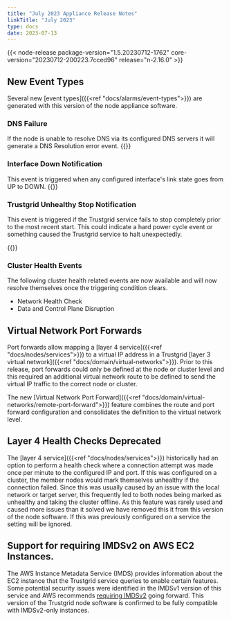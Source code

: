 ```yaml
---
title: "July 2023 Appliance Release Notes"
linkTitle: "July 2023"
type: docs
date: 2023-07-13
---
```

{{< node-release package-version="1.5.20230712-1762" core-version="20230712-200223.7cced96" release="n-2.16.0" >}}


## New Event Types
Several new [event types]({{<ref "docs/alarms/event-types">}}) are generated with this version of the node appliance software.

### DNS Failure
If the node is unable to resolve DNS via its configured DNS servers it will generate a DNS Resolution error event. 
{{<tgimg src="dns-event.png" caption="Example DNS resolution events" width="70%">}}

### Interface Down Notification
This event is triggered when any configured interface's link state goes from UP to DOWN. 
{{<tgimg src="interface-event.png" caption="Example Interface health events" width="70%">}}

### Trustgrid Unhealthy Stop Notification
This event is triggered if the Trustgrid service fails to stop completely prior to the most recent start. This could indicate a hard power cycle event or something caused the Trustgrid service to halt unexpectedly.

{{<tgimg src="trustgrid-crash.png" caption="Example Node Stop Error" width="70%">}}

### Cluster Health Events
The following cluster health related events are now available and will now resolve themselves once the triggering condition clears.
- Network Health Check
- Data and Control Plane Disruption

## Virtual Network Port Forwards
Port forwards allow mapping a [layer 4 service]({{<ref "docs/nodes/services">}}) to a virtual IP address in a Trustgrid [layer 3 virtual network]({{<ref "docs/domain/virtual-networks">}}). Prior to this release, port forwards could only be defined at the node or cluster level and this required an additional virtual network route to be defined to send the virtual IP traffic to the correct node or cluster.  

The new [Virtual Network Port Forward]({{<ref "docs/domain/virtual-networks/remote-port-forward">}}) feature combines the route and port forward configuration and consolidates the definition to the virtual network level. 

## Layer 4 Health Checks Deprecated
The [layer 4 service]({{<ref "docs/nodes/services">}}) historically had an option to perform a health check where a connection attempt was made once per minute to the configured IP and port.  If this was configured on a cluster, the member nodes would mark themselves unhealthy if the connection failed. Since this was usually caused by an issue with the local network or target server, this frequently led to both nodes being marked as unhealthy and taking the cluster offline. As this feature was rarely used and caused more issues than it solved we have removed this it from this version of the node software. If this was previously configured on a service the setting will be ignored. 

## Support for requiring IMDSv2 on AWS EC2 Instances.
The AWS Instance Metadata Service (IMDS) provides information about the EC2 instance that the Trustgrid service queries to enable certain features.  Some potential security issues were identified in the IMDSv1 version of this service and AWS recommends [requiring IMDSv2](https://docs.aws.amazon.com/AWSEC2/latest/UserGuide/configuring-IMDS-existing-instances.html#modify-require-IMDSv2) going forward.  This version of the Trustgrid node software is confirmed to be fully compatible with IMDSv2-only instances.
